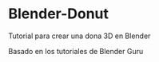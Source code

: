 # Blender-Donut
Tutorial para crear una dona 3D en Blender

Basado en los tutoriales de Blender Guru
